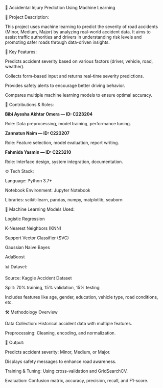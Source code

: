 
🚗 Accidental Injury Prediction Using Machine Learning

📘 Project Description:

This project uses machine learning to predict the severity of road accidents (Minor, Medium, Major) by analyzing real-world accident data. It aims to assist traffic authorities and drivers in understanding risk levels and promoting safer roads through data-driven insights.

🔑 Key Features:

Predicts accident severity based on various factors (driver, vehicle, road, weather).

Collects form-based input and returns real-time severity predictions.

Provides safety alerts to encourage better driving behavior.

Compares multiple machine learning models to ensure optimal accuracy.

👥 Contributions & Roles:

**Bibi Ayesha Akhtar Omera — ID: C223204**

Role: Data preprocessing, model training, performance tuning.

**Zannatun Naim — ID: C223207**

Role: Feature selection, model evaluation, report writing.

**Fahmida Yasmin — ID: C223210**

Role: Interface design, system integration, documentation.

⚙ Tech Stack:

Language: Python 3.7+

Notebook Environment: Jupyter Notebook

Libraries: scikit-learn, pandas, numpy, matplotlib, seaborn

🧠 Machine Learning Models Used:

Logistic Regression

K-Nearest Neighbors (KNN)

Support Vector Classifier (SVC)

Gaussian Naive Bayes

AdaBoost

📊 Dataset:

Source: Kaggle Accident Dataset

Split: 70% training, 15% validation, 15% testing

Includes features like age, gender, education, vehicle type, road conditions, etc.

🛠 Methodology Overview

Data Collection: Historical accident data with multiple features.

Preprocessing: Cleaning, encoding, and normalization.

🎯 Output:

Predicts accident severity: Minor, Medium, or Major.

Displays safety messages to enhance road awareness.

Training & Tuning: Using cross-validation and GridSearchCV.

Evaluation: Confusion matrix, accuracy, precision, recall, and F1-score.
